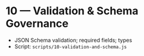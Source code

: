 # 10 — Validation & Schema Governance

- JSON Schema validation; required fields; types
- Script: `scripts/10-validation-and-schema.js`

